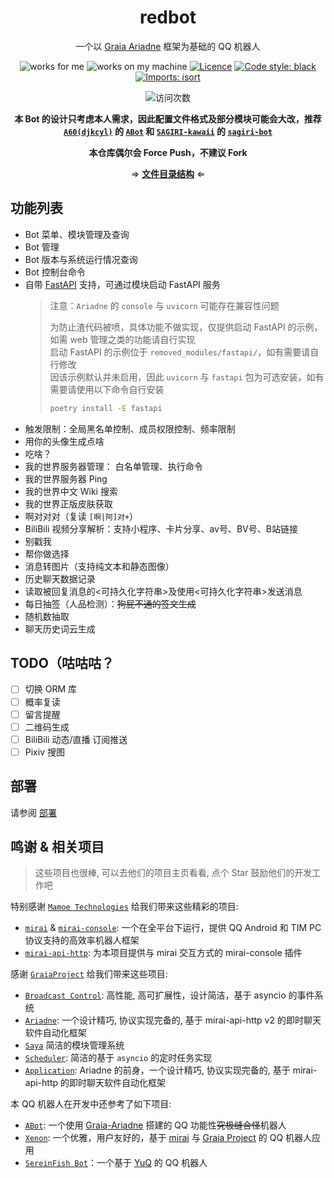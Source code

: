 <div align="center">

# redbot

一个以 [Graia Ariadne](https://github.com/GraiaProject/Ariadne) 框架为基础的 QQ 机器人

</div>

<p align="center">
<img src="https://img.shields.io/badge/works-for%20me-yellow" alt="works for me" />
<img src="https://img.shields.io/badge/works-on%20my%20machine-green" alt="works on my machine" />
<a href="https://github.com/Redlnn/redbot/blob/master/LICENSE"><img src="https://img.shields.io/github/license/Redlnn/redbot" alt="Licence" /></a>
<a href="https://github.com/psf/black"><img src="https://img.shields.io/badge/code%20style-black-000000.svg" alt="Code style: black" /></a>
<a href="https://pycqa.github.io/isort/"><img src="https://img.shields.io/badge/%20imports-isort-%231674b1?style=flat&labelColor=ef8336" alt="Imports: isort" /></a>
</p>

<p align="center">
<img src="https://count.getloli.com/get/@Redlnn-redbot?theme=rule34" alt="访问次数" />
</p>

<div align="center">

**本 Bot 的设计只考虑本人需求，因此配置文件格式及部分模块可能会大改，推荐 [`A60(djkcyl)`](https://github.com/djkcyl/) 的 [`ABot`](https://github.com/djkcyl/ABot-Graia/) 和 [`SAGIRI-kawaii`](https://github.com/SAGIRI-kawaii/) 的 [`sagiri-bot`](https://github.com/SAGIRI-kawaii/sagiri-bot)**

**本仓库偶尔会 Force Push，不建议 Fork**

⇒ **[文件目录结构](./FILES.md)** ⇐

</div>

## 功能列表

- Bot 菜单、模块管理及查询
- Bot 管理
- Bot 版本与系统运行情况查询
- Bot 控制台命令
- 自带 [FastAPI](https://fastapi.tiangolo.com/zh/) 支持，可通过模块启动 FastAPI 服务
  > 注意：`Ariadne` 的 `console` 与 `uvicorn` 可能存在兼容性问题
  >
  > 为防止渣代码被喷，具体功能不做实现，仅提供启动 FastAPI 的示例，如需 web 管理之类的功能请自行实现  
  > 启动 FastAPI 的示例位于 `removed_modules/fastapi/`，如有需要请自行修改  
  > 因该示例默认并未启用，因此 `uvicorn` 与 `fastapi` 包为可选安装，如有需要请使用以下命令自行安装
  >
  > ```bash
  > poetry install -E fastapi
  > ```
  >
- 触发限制：全局黑名单控制、成员权限控制、频率限制
- 用你的头像生成点啥
- 吃啥？
- 我的世界服务器管理： 白名单管理、执行命令
- 我的世界服务器 Ping
- 我的世界中文 Wiki 搜索
- 我的世界正版皮肤获取
- 啊对对对（复读 `[啊|阿]对+`）
- BiliBili 视频分享解析：支持小程序、卡片分享、av号、BV号、B站链接
- 别戳我
- 帮你做选择
- 消息转图片（支持纯文本和静态图像）
- 历史聊天数据记录
- 读取被回复消息的<可持久化字符串>及使用<可持久化字符串>发送消息
- 每日抽签（人品检测）：~~狗屁不通的签文生成~~
- 随机数抽取
- 聊天历史词云生成

## TODO（咕咕咕？

- [ ] 切换 ORM 库
- [ ] 概率复读
- [ ] 留言提醒
- [ ] 二维码生成
- [ ] BiliBili 动态/直播 订阅推送
- [ ] Pixiv 搜图

## 部署

请参阅 [部署](./deploy.md)

## 鸣谢 & 相关项目

> 这些项目也很棒, 可以去他们的项目主页看看, 点个 Star 鼓励他们的开发工作吧

特别感谢 [`Mamoe Technologies`](https://github.com/mamoe) 给我们带来这些精彩的项目:

- [`mirai`](https://github.com/mamoe/mirai) & [`mirai-console`](https://github.com/mamoe/mirai-console): 一个在全平台下运行，提供 QQ Android 和 TIM PC 协议支持的高效率机器人框架
- [`mirai-api-http`](https://github.com/project-mirai/mirai-api-http): 为本项目提供与 mirai 交互方式的 mirai-console 插件

感谢 [`GraiaProject`](https://github.com/GraiaProject) 给我们带来这些项目:

- [`Broadcast Control`](https://github.com/GraiaProject/BroadcastControl): 高性能, 高可扩展性，设计简洁，基于 asyncio 的事件系统
- [`Ariadne`](https://github.com/GraiaProject/Ariadne): 一个设计精巧, 协议实现完备的, 基于 mirai-api-http v2 的即时聊天软件自动化框架
- [`Saya`](https://github.com/GraiaProject/Saya) 简洁的模块管理系统
- [`Scheduler`](https://github.com/GraiaProject/Scheduler): 简洁的基于 `asyncio` 的定时任务实现
- [`Application`](https://github.com/GraiaProject/Application): Ariadne 的前身，一个设计精巧, 协议实现完备的, 基于 mirai-api-http 的即时聊天软件自动化框架

本 QQ 机器人在开发中还参考了如下项目:

- [`ABot`](https://github.com/djkcyl/ABot-Graia/): 一个使用 [Graia-Ariadne](https://github.com/GraiaProject/Ariadne) 搭建的 QQ 功能性~~究极缝合怪~~机器人
- [`Xenon`](https://github.com/McZoo/Xenon): 一个优雅，用户友好的，基于 [mirai](https://github.com/mamoe/mirai) 与 [Graia Project](https://github.com/GraiaProject/) 的 QQ 机器人应用
- [`SereinFish Bot`](https://github.com/coide-SaltedFish/SereinFish)：一个基于 [YuQ](https://github.com/YuQWorks) 的 QQ 机器人
